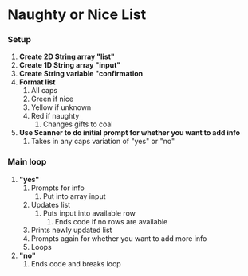 # **Naughty or Nice List**
### **Setup**
1. **Create 2D String array "list"**
2. **Create 1D String array "input"**
3. **Create String variable "confirmation**
4. **Format list**
    1. All caps
    2. Green if nice
    3. Yellow if unknown
    4. Red if naughty
        1. Changes gifts to coal
5. **Use Scanner to do initial prompt for whether you want to add info**
    1. Takes in any caps variation of "yes" or "no"
### **Main loop**
1. **"yes"**
    1. Prompts for info
        1. Put into array input
    2. Updates list
        1. Puts input into available row
            1. Ends code if no rows are available
    3. Prints newly updated list
    4. Prompts again for whether you want to add more info
    5. Loops
2. **"no"**
    1. Ends code and breaks loop
